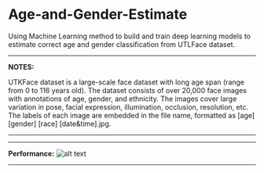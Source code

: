 # Age-and-Gender-Estimate
Using Machine Learning method to build and train deep learning models to estimate correct age and gender classification from UTLFace dataset.

---
**NOTES:**

UTKFace dataset is a large-scale face dataset with long age span (range from 0 to 116 years old). The dataset consists of over 20,000 face images with annotations of age, gender, and ethnicity. The images cover large variation in pose, facial expression, illumination, occlusion, resolution, etc. The labels of each image are embedded in the file name, formatted as [age] [gender] [race] [date&time].jpg.

---

---
**Performance:**
![alt text](https://user-images.githubusercontent.com/106431527/170823971-92432858-58cd-4dac-a3e7-a8055ae837e8.png)

---
